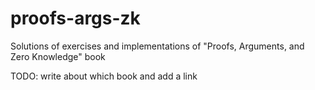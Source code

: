# proofs-args-zk
Solutions of exercises and implementations of "Proofs, Arguments, and Zero Knowledge" book


TODO: write about which book and add a link
